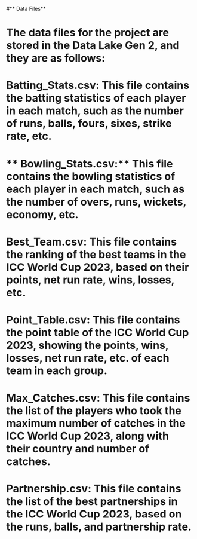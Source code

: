 #** Data Files**
# The data files for the project are stored in the Data Lake Gen 2, and they are as follows:

# **Batting_Stats.csv:** This file contains the batting statistics of each player in each match, such as the number of runs, balls, fours, sixes, strike rate, etc.
# ** Bowling_Stats.csv:** This file contains the bowling statistics of each player in each match, such as the number of overs, runs, wickets, economy, etc.
# **Best_Team.csv:** This file contains the ranking of the best teams in the ICC World Cup 2023, based on their points, net run rate, wins, losses, etc.
# **Point_Table.csv:** This file contains the point table of the ICC World Cup 2023, showing the points, wins, losses, net run rate, etc. of each team in each group.
# **Max_Catches.csv:** This file contains the list of the players who took the maximum number of catches in the ICC World Cup 2023, along with their country and number of catches.
# **Partnership.csv:** This file contains the list of the best partnerships in the ICC World Cup 2023, based on the runs, balls, and partnership rate.
